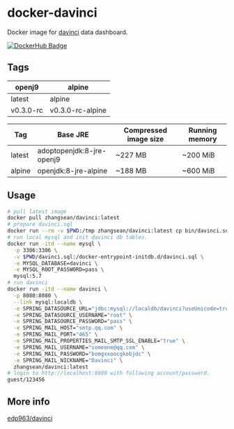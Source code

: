 # docker-davinci

Docker image for [davinci](https://github.com/edp963/davinci) data dashboard.

[![DockerHub Badge](http://dockeri.co/image/zhangsean/davinci)](https://hub.docker.com/r/zhangsean/davinci/)

## Tags

openj9 | alpine
---|---
latest | alpine
v0.3.0-rc | v0.3.0-rc-alpine

Tag | Base JRE | Compressed image size | Running memory
---|---|---|---
latest | adoptopenjdk:8-jre-openj9 | ~227 MB | ~200 MiB
alpine | openjdk:8-jre-alpine | ~188 MB | ~600 MiB

## Usage

```sh
# pull latest image
docker pull zhangsean/davinci:latest
# prepare davinci.sql
docker run --rm -v $PWD:/tmp zhangsean/davinci:latest cp bin/davinci.sql /tmp/
# run local mysql and init davinci db tables.
docker run -itd --name mysql \
  -p 3306:3306 \
  -v $PWD/davinci.sql:/docker-entrypoint-initdb.d/davinci.sql \
  -e MYSQL_DATABASE=davinci \
  -e MYSQL_ROOT_PASSWORD=pass \
  mysql:5.7
# run davinci
docker run -itd --name davinci \
  -p 8080:8080 \
  --link mysql:localdb \
  -e SPRING_DATASOURCE_URL="jdbc:mysql://localdb/davinci?useUnicode=true&characterEncoding=UTF-8&zeroDateTimeBehavior=convertToNull&allowMultiQueries=true&useSSL=false" \
  -e SPRING_DATASOURCE_USERNAME="root" \
  -e SPRING_DATASOURCE_PASSWORD="pass" \
  -e SPRING_MAIL_HOST="smtp.qq.com" \
  -e SPRING_MAIL_PORT="465" \
  -e SPRING_MAIL_PROPERTIES_MAIL_SMTP_SSL_ENABLE="true" \
  -e SPRING_MAIL_USERNAME="someone@qq.com" \
  -e SPRING_MAIL_PASSWORD="bomgxxoocgkobjdc" \
  -e SPRING_MAIL_NICKNAME="Davinci" \
  zhangsean/davinci:latest
# login to http://localhost:8080 with following account/password.
guest/123456
```

## More info

[edp963/davinci](https://github.com/edp963/davinci)
